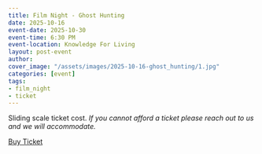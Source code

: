 ```yaml
---
title: Film Night - Ghost Hunting
date: 2025-10-16
event-date: 2025-10-30
event-time: 6:30 PM
event-location: Knowledge For Living
layout: post-event
author: 
cover_image: "/assets/images/2025-10-16-ghost_hunting/1.jpg"
categories: [event]
tags:
- film_night
- ticket
---
```


<p>Sliding scale ticket cost.
<i>If you cannot afford a ticket please reach out to us and we will accommodate.</i></p>
<div class="button-container">
    <div class="button">
    <a href="https://givebutter.com/AWSn3c" target="_blank">Buy Ticket</a>
    </div>
</div>